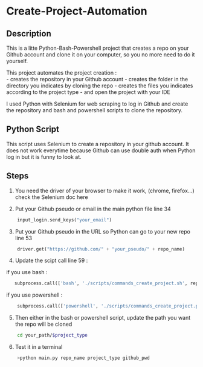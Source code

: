 # Create-Project-Automation

## Description
This is a litte Python-Bash-Powershell project that creates a repo on your Github account and clone it on your computer, so you no more need to do it yourself.

This project automates the project creation :  
    - creates the repository in your Github account 
    - creates the folder in the directory you indicates by cloning the repo
    - creates the files you indicates according to the project type
    - and open the project with your IDE

I used Python with Selenium for web scraping to log in Github and create the repository and bash and powershell scripts to clone the repository. 


## Python Script
This script uses Selenium to create a repository in your github account.
It does not work everytime because Github can use double auth when Python log in but it is funny to look at.

## Steps

1.  You need the driver of your browser to make it work, (chrome, firefox...) check the Selenium doc <a link="https://selenium-python.readthedocs.io/" target="_blank">here</a>

2. Put your Github pseudo or email in the main python file line 34
```python
    input_login.send_keys("your_email")
```

3. Put your Github pseudo in the URL so Python can go to your new repo line 53
```py
    driver.get("https://github.com/" + "your_pseudo/" + repo_name)
```
4. Update the scipt call line 59 :

if you use bash :

```py
   subprocess.call(['bash', './scripts/commands_create_project.sh', repo_name, project_type, url_to_clone])
```
if you use powershell : 
```py
    subprocess.call(['powershell', './scripts/commands_create_project.ps1', repo_name, project_type url_to_clone])
```

5. Then either in the bash or powershell script, update the path you want the repo will be cloned

```sh
    cd your_path/$project_type
```

6. Test it in a terminal

```sh
    >python main.py repo_name project_type github_pwd
```


